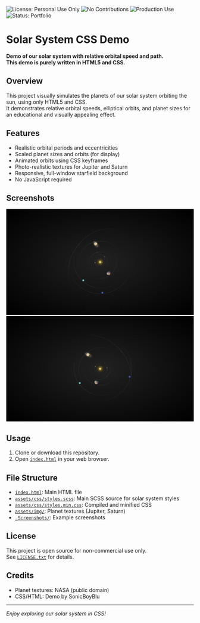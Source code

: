 ![License: Personal Use Only](https://img.shields.io/badge/license-personal--use--only-blue.svg)
![No Contributions](https://img.shields.io/badge/contributions-closed-red.svg)
![Production Use](https://img.shields.io/badge/production%20use-not%20authorized-lightgrey.svg)
![Status: Portfolio](https://img.shields.io/badge/status-portfolio-brightgreen.svg)

# Solar System CSS Demo

**Demo of our solar system with relative orbital speed and path.  
This demo is purely written in HTML5 and CSS.**

## Overview

This project visually simulates the planets of our solar system orbiting the sun, using only HTML5 and CSS.  
It demonstrates relative orbital speeds, elliptical orbits, and planet sizes for an educational and visually appealing effect.

## Features

- Realistic orbital periods and eccentricities
- Scaled planet sizes and orbits (for display)
- Animated orbits using CSS keyframes
- Photo-realistic textures for Jupiter and Saturn
- Responsive, full-window starfield background
- No JavaScript required

## Screenshots

![Screenshot 1](_Screenshots/_screenshot01.png)
![Screenshot 2](_Screenshots/_screenshot02.png)

## Usage

1. Clone or download this repository.
2. Open [`index.html`](index.html) in your web browser.

## File Structure

- [`index.html`](index.html): Main HTML file
- [`assets/css/styles.scss`](assets/css/styles.scss): Main SCSS source for solar system styles
- [`assets/css/styles.min.css`](assets/css/styles.min.css): Compiled and minified CSS
- [`assets/img/`](assets/img/): Planet textures (Jupiter, Saturn)
- [`_Screenshots/`](./_Screenshots/): Example screenshots

## License

This project is open source for non-commercial use only.  
See [`LICENSE.txt`](LICENSE.txt) for details.

## Credits

- Planet textures: NASA (public domain)
- CSS/HTML: Demo by SonicBoyBlu

---

_Enjoy exploring our solar system in CSS!_
